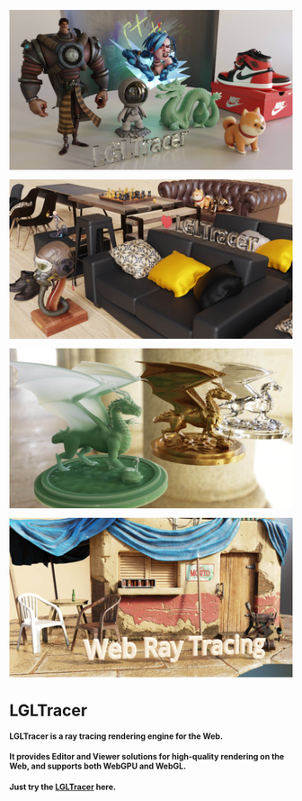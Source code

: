 ![pic](./screenshot/1.jpg)

![pic](./screenshot/2.jpg)

![pic](./screenshot/3.jpg)

![pic](./screenshot/4.jpg)


# LGLTracer

#### LGLTracer is a ray tracing rendering engine for the Web.
						
#### It provides <b>Editor</b> and <b>Viewer</b> solutions for high-quality rendering on the Web, and supports both WebGPU and WebGL.

#### Just try the [LGLTracer](https://lgltracer.com/) here.